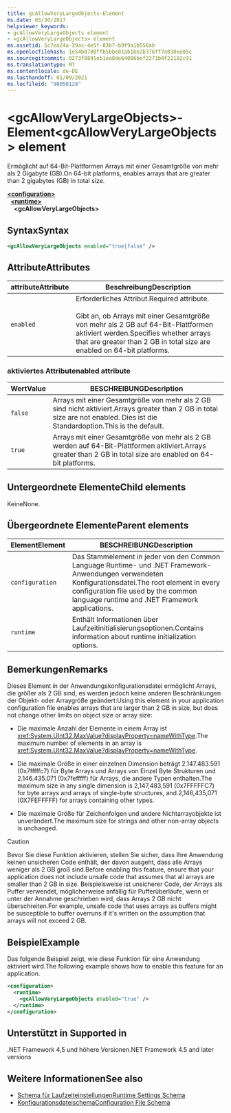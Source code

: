 ```yaml
---
title: gcAllowVeryLargeObjects-Element
ms.date: 03/30/2017
helpviewer_keywords:
- gcAllowVeryLargeObjects element
- <gcAllowVeryLargeObjects> element
ms.assetid: 5c7ea24a-39ac-4e5f-83b7-b9f9a1b556ab
ms.openlocfilehash: 1e54b0780ffb5bbe81ab1be2b376ff7a038ee05c
ms.sourcegitcommit: 0273f8845eb1ea8de64086bef2271b4f22182c91
ms.translationtype: MT
ms.contentlocale: de-DE
ms.lasthandoff: 01/09/2021
ms.locfileid: "98058128"
---
```

# <a name="gcallowverylargeobjects-element"></a><span data-ttu-id="cabd0-102">\<gcAllowVeryLargeObjects>-Element</span><span class="sxs-lookup"><span data-stu-id="cabd0-102">\<gcAllowVeryLargeObjects> element</span></span>

<span data-ttu-id="cabd0-103">Ermöglicht auf 64-Bit-Plattformen Arrays mit einer Gesamtgröße von mehr als 2 Gigabyte (GB).</span><span class="sxs-lookup"><span data-stu-id="cabd0-103">On 64-bit platforms, enables arrays that are greater than 2 gigabytes (GB) in total size.</span></span>  
  
[**\<configuration>**](../configuration-element.md)\
&nbsp;&nbsp;[**\<runtime>**](runtime-element.md)\
&nbsp;&nbsp;&nbsp;&nbsp;**\<gcAllowVeryLargeObjects>**  
  
## <a name="syntax"></a><span data-ttu-id="cabd0-104">Syntax</span><span class="sxs-lookup"><span data-stu-id="cabd0-104">Syntax</span></span>  
  
```xml  
<gcAllowVeryLargeObjects enabled="true|false" />  
```  
  
## <a name="attributes"></a><span data-ttu-id="cabd0-105">Attribute</span><span class="sxs-lookup"><span data-stu-id="cabd0-105">Attributes</span></span>
  
|<span data-ttu-id="cabd0-106">attribute</span><span class="sxs-lookup"><span data-stu-id="cabd0-106">Attribute</span></span>|<span data-ttu-id="cabd0-107">Beschreibung</span><span class="sxs-lookup"><span data-stu-id="cabd0-107">Description</span></span>|  
|---------------|-----------------|  
|`enabled`|<span data-ttu-id="cabd0-108">Erforderliches Attribut.</span><span class="sxs-lookup"><span data-stu-id="cabd0-108">Required attribute.</span></span><br /><br /> <span data-ttu-id="cabd0-109">Gibt an, ob Arrays mit einer Gesamtgröße von mehr als 2 GB auf 64-Bit-Plattformen aktiviert werden.</span><span class="sxs-lookup"><span data-stu-id="cabd0-109">Specifies whether arrays that are greater than 2 GB in total size are enabled on 64-bit platforms.</span></span>|  
  
### <a name="enabled-attribute"></a><span data-ttu-id="cabd0-110">aktiviertes Attribut</span><span class="sxs-lookup"><span data-stu-id="cabd0-110">enabled attribute</span></span>  
  
|<span data-ttu-id="cabd0-111">Wert</span><span class="sxs-lookup"><span data-stu-id="cabd0-111">Value</span></span>|<span data-ttu-id="cabd0-112">BESCHREIBUNG</span><span class="sxs-lookup"><span data-stu-id="cabd0-112">Description</span></span>|  
|-----------|-----------------|  
|`false`|<span data-ttu-id="cabd0-113">Arrays mit einer Gesamtgröße von mehr als 2 GB sind nicht aktiviert.</span><span class="sxs-lookup"><span data-stu-id="cabd0-113">Arrays greater than 2 GB in total size are not enabled.</span></span> <span data-ttu-id="cabd0-114">Dies ist die Standardoption.</span><span class="sxs-lookup"><span data-stu-id="cabd0-114">This is the default.</span></span>|  
|`true`|<span data-ttu-id="cabd0-115">Arrays mit einer Gesamtgröße von mehr als 2 GB werden auf 64-Bit-Plattformen aktiviert.</span><span class="sxs-lookup"><span data-stu-id="cabd0-115">Arrays greater than 2 GB in total size are enabled on 64-bit platforms.</span></span>|  
  
## <a name="child-elements"></a><span data-ttu-id="cabd0-116">Untergeordnete Elemente</span><span class="sxs-lookup"><span data-stu-id="cabd0-116">Child elements</span></span>  

<span data-ttu-id="cabd0-117">Keine</span><span class="sxs-lookup"><span data-stu-id="cabd0-117">None.</span></span>  
  
## <a name="parent-elements"></a><span data-ttu-id="cabd0-118">Übergeordnete Elemente</span><span class="sxs-lookup"><span data-stu-id="cabd0-118">Parent elements</span></span>
  
|<span data-ttu-id="cabd0-119">Element</span><span class="sxs-lookup"><span data-stu-id="cabd0-119">Element</span></span>|<span data-ttu-id="cabd0-120">BESCHREIBUNG</span><span class="sxs-lookup"><span data-stu-id="cabd0-120">Description</span></span>|  
|-------------|-----------------|  
|`configuration`|<span data-ttu-id="cabd0-121">Das Stammelement in jeder von den Common Language Runtime- und .NET Framework-Anwendungen verwendeten Konfigurationsdatei.</span><span class="sxs-lookup"><span data-stu-id="cabd0-121">The root element in every configuration file used by the common language runtime and .NET Framework applications.</span></span>|  
|`runtime`|<span data-ttu-id="cabd0-122">Enthält Informationen über Laufzeitinitialisierungsoptionen.</span><span class="sxs-lookup"><span data-stu-id="cabd0-122">Contains information about runtime initialization options.</span></span>|  
  
## <a name="remarks"></a><span data-ttu-id="cabd0-123">Bemerkungen</span><span class="sxs-lookup"><span data-stu-id="cabd0-123">Remarks</span></span>  

 <span data-ttu-id="cabd0-124">Dieses Element in der Anwendungskonfigurationsdatei ermöglicht Arrays, die größer als 2 GB sind, es werden jedoch keine anderen Beschränkungen der Objekt- oder Arraygröße geändert:</span><span class="sxs-lookup"><span data-stu-id="cabd0-124">Using this element in your application configuration file enables arrays that are larger than 2 GB in size, but does not change other limits on object size or array size:</span></span>  
  
- <span data-ttu-id="cabd0-125">Die maximale Anzahl der Elemente in einem Array ist <xref:System.UInt32.MaxValue?displayProperty=nameWithType>.</span><span class="sxs-lookup"><span data-stu-id="cabd0-125">The maximum number of elements in an array is <xref:System.UInt32.MaxValue?displayProperty=nameWithType>.</span></span>  
  
- <span data-ttu-id="cabd0-126">Die maximale Größe in einer einzelnen Dimension beträgt 2.147.483.591 (0x7fffffc7) für Byte Arrays und Arrays von Einzel Byte Strukturen und 2.146.435.071 (0x7fefffff) für Arrays, die andere Typen enthalten.</span><span class="sxs-lookup"><span data-stu-id="cabd0-126">The maximum size in any single dimension is 2,147,483,591 (0x7FFFFFC7) for byte arrays and arrays of single-byte structures, and 2,146,435,071 (0X7FEFFFFF) for arrays containing other types.</span></span>  
  
- <span data-ttu-id="cabd0-127">Die maximale Größe für Zeichenfolgen und andere Nichtarrayobjekte ist unverändert.</span><span class="sxs-lookup"><span data-stu-id="cabd0-127">The maximum size for strings and other non-array objects is unchanged.</span></span>  
  
> [!CAUTION]
> <span data-ttu-id="cabd0-128">Bevor Sie diese Funktion aktivieren, stellen Sie sicher, dass Ihre Anwendung keinen unsicheren Code enthält, der davon ausgeht, dass alle Arrays weniger als 2 GB groß sind.</span><span class="sxs-lookup"><span data-stu-id="cabd0-128">Before enabling this feature, ensure that your application does not include unsafe code that assumes that all arrays are smaller than 2 GB in size.</span></span> <span data-ttu-id="cabd0-129">Beispielsweise ist unsicherer Code, der Arrays als Puffer verwendet, möglicherweise anfällig für Pufferüberläufe, wenn er unter der Annahme geschrieben wird, dass Arrays 2 GB nicht überschreiten.</span><span class="sxs-lookup"><span data-stu-id="cabd0-129">For example, unsafe code that uses arrays as buffers might be susceptible to buffer overruns if it's written on the assumption that arrays will not exceed 2 GB.</span></span>  
  
## <a name="example"></a><span data-ttu-id="cabd0-130">Beispiel</span><span class="sxs-lookup"><span data-stu-id="cabd0-130">Example</span></span>  

 <span data-ttu-id="cabd0-131">Das folgende Beispiel zeigt, wie diese Funktion für eine Anwendung aktiviert wird.</span><span class="sxs-lookup"><span data-stu-id="cabd0-131">The following example shows how to enable this feature for an application.</span></span>  
  
```xml  
<configuration>  
  <runtime>  
    <gcAllowVeryLargeObjects enabled="true" />  
  </runtime>  
</configuration>  
```  
  
## <a name="supported-in"></a><span data-ttu-id="cabd0-132">Unterstützt in </span><span class="sxs-lookup"><span data-stu-id="cabd0-132">Supported in</span></span>

<span data-ttu-id="cabd0-133">.NET Framework 4,5 und höhere Versionen</span><span class="sxs-lookup"><span data-stu-id="cabd0-133">.NET Framework 4.5 and later versions</span></span>

## <a name="see-also"></a><span data-ttu-id="cabd0-134">Weitere Informationen</span><span class="sxs-lookup"><span data-stu-id="cabd0-134">See also</span></span>

- [<span data-ttu-id="cabd0-135">Schema für Laufzeiteinstellungen</span><span class="sxs-lookup"><span data-stu-id="cabd0-135">Runtime Settings Schema</span></span>](index.md)
- [<span data-ttu-id="cabd0-136">Konfigurationsdateischema</span><span class="sxs-lookup"><span data-stu-id="cabd0-136">Configuration File Schema</span></span>](../index.md)
